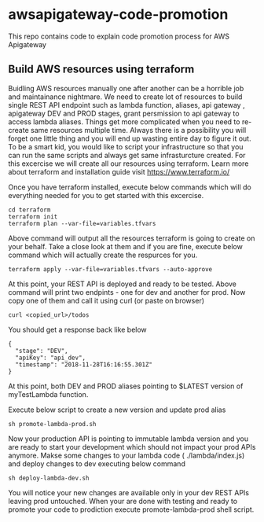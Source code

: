 # awsapigateway-code-promotion
This repo contains code to explain code promotion process for AWS Apigateway

## Build AWS resources using terraform 
Buidling AWS resources manually one after another can be a horrible job and maintainance nightmare. We need to create lot of resources to build single REST API endpoint such as lambda function, aliases, api gateway , apigateway DEV and PROD stages, grant persmission to api gateway to access lambda aliases. Things get more complicated when you need to re-create same resources multiple time. Always there is a possibility you will forget one little thing and you will end up wasting entire day to figure it out. To be a smart kid, you would like to script your infrastructure so that you can run the same scripts and always get same infrasturcture created. 
For this excercise we will create all our resources using terraform. Learn more about terraform and installation guide visit https://www.terraform.io/

Once you have terraform installed, execute below commands which will do everything needed for you to get started with this excercise. 

```
cd terraform
terraform init
terraform plan --var-file=variables.tfvars
```
Above command will output all the resources terraform is going to create on your behalf. Take a close look at them and if you are fine, execute below command which will actually create the respurces for you.

```
terraform apply --var-file=variables.tfvars --auto-approve
```

At this point, your REST API is deployed and ready to be tested. Above command will print two endpints - one for dev and another for prod. Now copy one of them and call it using curl (or paste on browser)

```
curl <copied_url>/todos
```
You should get a response back like below

```
{
  "stage": "DEV",
  "apiKey": "api_dev",
  "timestamp": "2018-11-28T16:16:55.301Z"
}
```
At this point, both DEV and PROD aliases pointing to $LATEST version of myTestLambda function. 

Execute below script to create a new version and update prod alias

```
sh promote-lambda-prod.sh
```
Now your production API is pointing to immutable lambda version and you are ready to start your development which should not impact your prod APIs anymore. Makse some changes to your lambda code ( ./lambda/index.js) and deploy changes to dev executing below command

```
sh deploy-lambda-dev.sh
```
You will notice your new changes are available only in your dev REST APIs leaving prod untouched. When your are done with testing and ready to promote your code to prodiction execute promote-lambda-prod shell script. 

